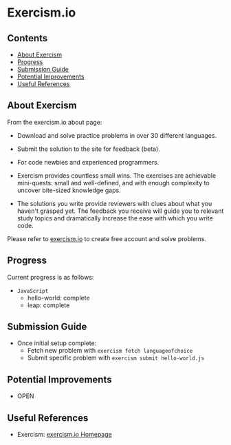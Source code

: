 # Exercism.io #

## Contents ##
* [About Exercism](#about-exercism)
* [Progress](#progress)
* [Submission Guide](#submission-guide)
* [Potential Improvements](#potential-improvements)
* [Useful References](#useful-references)


## About Exercism ##
From the exercism.io about page:
* Download and solve practice problems in over 30 different languages.
* Submit the solution to the site for feedback (beta).
* For code newbies and experienced programmers.

* Exercism provides countless small wins. The exercises are achievable mini-quests: small and well-defined, and with enough complexity to uncover bite-sized knowledge gaps.
* The solutions you write provide reviewers with clues about what you haven't grasped yet. The feedback you receive will guide you to relevant study topics and dramatically increase the ease with which you write code.

Please refer to [exercism.io](http://exercism.io/) to create free account and solve problems.


## Progress ##
Current progress is as follows:
* `JavaScript`
  * hello-world: complete
  * leap: complete


## Submission Guide ##
* Once initial setup complete:
  * Fetch new problem with `exercism fetch languageofchoice`
  * Submit specific problem with `exercism submit hello-world.js`


## Potential Improvements ##
* OPEN


## Useful References ##
* Exercism: [exercism.io Homepage](http://exercism.io/)

